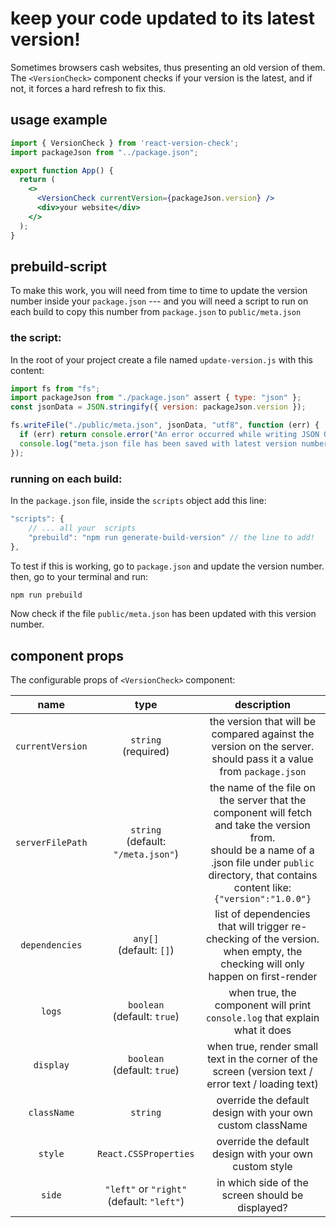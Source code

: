 # keep your code updated to its latest version!
Sometimes browsers cash websites, thus presenting an old version of them.
The `<VersionCheck>` component checks if your version is the latest,
and if not, it forces a hard refresh to fix this.

## usage example
```jsx
import { VersionCheck } from 'react-version-check';
import packageJson from "../package.json";

export function App() {
  return (
    <>
      <VersionCheck currentVersion={packageJson.version} />
      <div>your website</div>
    </>
  );
}
```
## prebuild-script
To make this work, you will need from time to time to update the version number inside your `package.json` ---
and you will need a script to run on each build to copy this number from `package.json` to `public/meta.json`

### the script:
In the root of your project create a file named `update-version.js` with this content:
```javascript
import fs from "fs";
import packageJson from "./package.json" assert { type: "json" };
const jsonData = JSON.stringify({ version: packageJson.version });

fs.writeFile("./public/meta.json", jsonData, "utf8", function (err) {
  if (err) return console.error("An error occurred while writing JSON Object to meta.json:", err);
  console.log("meta.json file has been saved with latest version number");
});
```
### running on each build: 
In the `package.json` file, inside the `scripts` object add this line:
```javascript
"scripts": {
    // ... all your  scripts
    "prebuild": "npm run generate-build-version" // the line to add!
},
```
To test if this is working, go to `package.json` and update the version number.  
then, go to your terminal and run:
```bash
npm run prebuild
```
Now check if the file `public/meta.json` has been updated with this version number.

## component props
The configurable props of `<VersionCheck>` component:

|      name      |                     type                      |                                                                                                                                                 description                                                                                                                                                 |
|:--------------:|:---------------------------------------------:|:-----------------------------------------------------------------------------------------------------------------------------------------------------------------------------------------------------------------------------------------------------------------------------------------------------------:|
| `currentVersion` |           `string` <br/>(required)            |                                                                                            the version that will be compared against the version on the server. <br/>should pass it a value from `package.json`                                                                                             |
| `serverFilePath` |    `string` <br/>(default: `"/meta.json"`)    |                                                the name of the file on the server that the component will fetch and take the version from.<br/>should be a name of a .json file under `public` directory, that contains content like:<br/>`{"version":"1.0.0"}`                                                |
|  `dependencies`  |         `any[]` <br/>(default: `[]`)          |                                                                                      list of dependencies that will trigger re-checking of the version. <br/>when empty, the checking will only happen on first-render                                                                                      |
|      `logs`      |       `boolean` <br/>(default: `true`)        |                                                                                                                  when true, the component will print `console.log` that explain what it does                                                                                                                  |
|    `display`     |       `boolean` <br/>(default: `true`)        |                                                                                                     when true, render small text in the corner of the screen (version text / error text / loading text)                                                                                                     |
|   `className`    |                   `string`                    |                                                                                                                         override the default design with your own custom className                                                                                                                          |
|     `style`      |             `React.CSSProperties`             |                                                                                                                           override the default design with your own custom style                                                                                                                            |
|      `side`      | `"left"` or `"right"` <br/>(default: `"left"`) |                                                                                                                              in which side of the screen should be displayed?                                                                                                                               |

